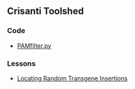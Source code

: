 ## Crisanti Toolshed

### Code

- [PAMfilter.py](https://tycour.github.io/crisanti-toolshed/blob/main/docs/code/PAMfilter.py)

### Lessons

- [Locating Random Transgene Insertions](https://tycour.github.io/crisanti-toolshed/blob/main/docs/locating_transgenes.md)
